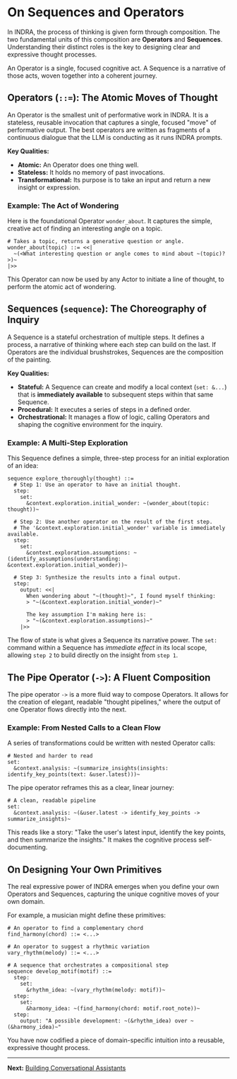 # On Sequences and Operators

In INDRA, the process of thinking is given form through composition. The two fundamental units of this composition are **Operators** and **Sequences**. Understanding their distinct roles is the key to designing clear and expressive thought processes.

An Operator is a single, focused cognitive act. A Sequence is a narrative of those acts, woven together into a coherent journey.

## Operators (`::=`): The Atomic Moves of Thought

An Operator is the smallest unit of performative work in INDRA. It is a stateless, reusable invocation that captures a single, focused "move" of performative output. The best operators are written as fragments of a continuous dialogue that the LLM is conducting as it runs INDRA prompts.

**Key Qualities:**

* **Atomic:** An Operator does one thing well.
* **Stateless:** It holds no memory of past invocations.
* **Transformational:** Its purpose is to take an input and return a new insight or expression.

### Example: The Act of Wondering

Here is the foundational Operator `wonder_about`. It captures the simple, creative act of finding an interesting angle on a topic.

```indra
# Takes a topic, returns a generative question or angle.
wonder_about(topic) ::= <<|
  ~(<What interesting question or angle comes to mind about ~(topic)?>)~
|>>
```

This Operator can now be used by any Actor to initiate a line of thought, to perform the atomic act of wondering.

## Sequences (`sequence`): The Choreography of Inquiry

A Sequence is a stateful orchestration of multiple steps. It defines a process, a narrative of thinking where each step can build on the last. If Operators are the individual brushstrokes, Sequences are the composition of the painting.

**Key Qualities:**

* **Stateful:** A Sequence can create and modify a local context (`set: &...`) that is **immediately available** to subsequent steps within that same Sequence.
* **Procedural:** It executes a series of steps in a defined order.
* **Orchestrational:** It manages a flow of logic, calling Operators and shaping the cognitive environment for the inquiry.

### Example: A Multi-Step Exploration

This Sequence defines a simple, three-step process for an initial exploration of an idea:

```indra
sequence explore_thoroughly(thought) ::=
  # Step 1: Use an operator to have an initial thought.
  step:
    set:
      &context.exploration.initial_wonder: ~(wonder_about(topic: thought))~
  
  # Step 2: Use another operator on the result of the first step.
  # The '&context.exploration.initial_wonder' variable is immediately available.
  step:
    set:
      &context.exploration.assumptions: ~(identify_assumptions(understanding: &context.exploration.initial_wonder))~
  
  # Step 3: Synthesize the results into a final output.
  step:
    output: <<|
      When wondering about "~(thought)~", I found myself thinking:
      > "~(&context.exploration.initial_wonder)~"
      
      The key assumption I'm making here is:
      > "~(&context.exploration.assumptions)~"
    |>>
```

The flow of state is what gives a Sequence its narrative power. The `set:` command within a Sequence has *immediate effect* in its local scope, allowing `step 2` to build directly on the insight from `step 1`.

## The Pipe Operator (`->`): A Fluent Composition

The pipe operator `->` is a more fluid way to compose Operators. It allows for the creation of elegant, readable "thought pipelines," where the output of one Operator flows directly into the next.

### Example: From Nested Calls to a Clean Flow

A series of transformations could be written with nested Operator calls:

```indra
# Nested and harder to read
set:
  &context.analysis: ~(summarize_insights(insights: identify_key_points(text: &user.latest)))~
```

The pipe operator reframes this as a clear, linear journey:

```indra
# A clean, readable pipeline
set:
  &context.analysis: ~(&user.latest -> identify_key_points -> summarize_insights)~
```

This reads like a story: "Take the user's latest input, identify the key points, and then summarize the insights." It makes the cognitive process self-documenting.

## On Designing Your Own Primitives

The real expressive power of INDRA emerges when you define your own Operators and Sequences, capturing the unique cognitive moves of your own domain.

For example, a musician might define these primitives:

```indra
# An operator to find a complementary chord
find_harmony(chord) ::= <...>

# An operator to suggest a rhythmic variation
vary_rhythm(melody) ::= <...>

# A sequence that orchestrates a compositional step
sequence develop_motif(motif) ::=
  step:
    set:
      &rhythm_idea: ~(vary_rhythm(melody: motif))~
  step:
    set:
      &harmony_idea: ~(find_harmony(chord: motif.root_note))~
  step:
    output: "A possible development: ~(&rhythm_idea) over ~(&harmony_idea)~"
```

You have now codified a piece of domain-specific intuition into a reusable, expressive thought process.

---
**Next:** [Building Conversational Assistants](./03-building-a-conversational-assistant.md)
